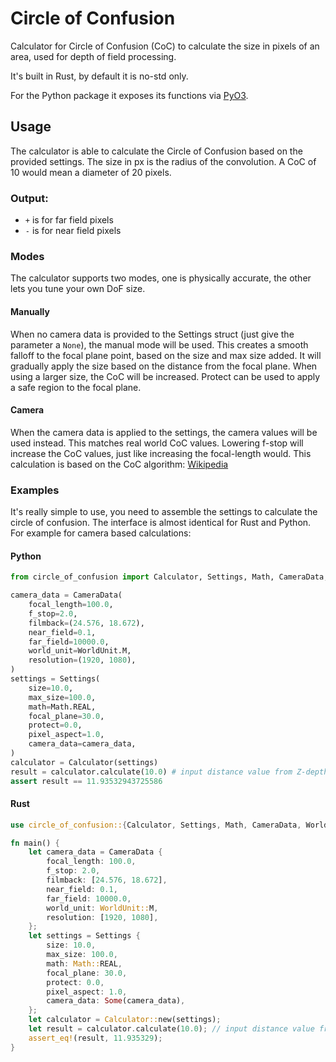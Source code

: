 # Circle of Confusion

Calculator for Circle of Confusion (CoC) to calculate the size in pixels of an area, used for depth of field processing.

It's built in Rust, by default it is no-std only. 

For the Python package it exposes its functions via [PyO3](https://pyo3.rs/latest/).

## Usage
The calculator is able to calculate the Circle of Confusion based on the provided settings.
The size in px is the radius of the convolution.
A CoC of 10 would mean a diameter of 20 pixels.

### Output:
* `+` is for far field pixels
* `-` is for near field pixels

### Modes
The calculator supports two modes, one is physically accurate,
the other lets you tune your own DoF size.

#### Manually
When no camera data is provided to the Settings struct (just give the parameter a `None`), the manual mode will be used.
This creates a smooth falloff to the focal plane point, based on the size and max size added.
It will gradually apply the size based on the distance from the focal plane.
When using a larger size, the CoC will be increased.
Protect can be used to apply a safe region to the focal plane.

#### Camera
When the camera data is applied to the settings,
the camera values will be used instead. This matches real world CoC values.
Lowering f-stop will increase the CoC values, just like increasing the focal-length would.
This calculation is based on the CoC algorithm:
[Wikipedia](https://en.wikipedia.org/wiki/Circle_of_confusion)


### Examples
It's really simple to use, you need to assemble the settings to calculate the circle of confusion. The interface is almost identical for Rust and Python. For example for camera based calculations:

#### Python
```python
from circle_of_confusion import Calculator, Settings, Math, CameraData, WorldUnit

camera_data = CameraData(
    focal_length=100.0,
    f_stop=2.0,
    filmback=(24.576, 18.672),
    near_field=0.1,
    far_field=10000.0,
    world_unit=WorldUnit.M,
    resolution=(1920, 1080),
)
settings = Settings(
    size=10.0,
    max_size=100.0,
    math=Math.REAL,
    focal_plane=30.0,
    protect=0.0,
    pixel_aspect=1.0,
    camera_data=camera_data,
)
calculator = Calculator(settings)
result = calculator.calculate(10.0) # input distance value from Z-depth
assert result == 11.93532943725586
```

#### Rust
```rust
use circle_of_confusion::{Calculator, Settings, Math, CameraData, WorldUnit};

fn main() {
    let camera_data = CameraData {
        focal_length: 100.0,
        f_stop: 2.0,
        filmback: [24.576, 18.672],
        near_field: 0.1,
        far_field: 10000.0,
        world_unit: WorldUnit::M,
        resolution: [1920, 1080],
    };
    let settings = Settings {
        size: 10.0,
        max_size: 100.0,
        math: Math::REAL,
        focal_plane: 30.0,
        protect: 0.0,
        pixel_aspect: 1.0,
        camera_data: Some(camera_data),
    };
    let calculator = Calculator::new(settings);
    let result = calculator.calculate(10.0); // input distance value from Z-depth
    assert_eq!(result, 11.935329);
}
```